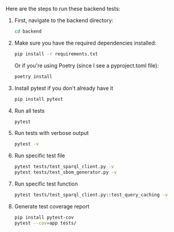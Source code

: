 Here are the steps to run these backend tests:

1. First, navigate to the backend directory:
   ```bash
   cd backend
   ```

2. Make sure you have the required dependencies installed:
   ```bash
   pip install -r requirements.txt
   ```
   
   Or if you're using Poetry (since I see a pyproject.toml file):
   ```bash
   poetry install
   ```

3. Install pytest if you don't already have it
   ```bash
   pip install pytest
   ```

4. Run all tests
   ```bash
   pytest
   ```

5. Run tests with verbose output
   ```bash
   pytest -v
   ```

6. Run specific test file
   ```bash
   pytest tests/test_sparql_client.py -v
   pytest tests/test_sbom_generator.py -v
   ```

7. Run specific test function
   ```bash
   pytest tests/test_sparql_client.py::test_query_caching -v
   ```

8. Generate test coverage report
   ```bash
   pip install pytest-cov
   pytest --cov=app tests/
   ```
